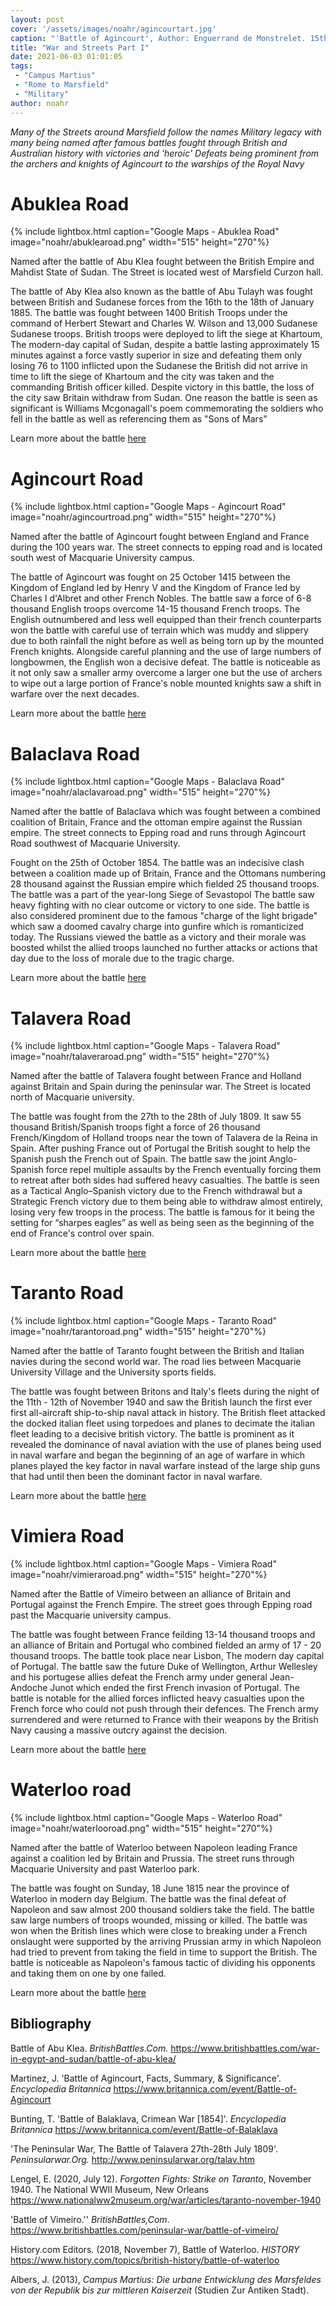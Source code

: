 ```yaml
---
layout: post
cover: '/assets/images/noahr/agincourtart.jpg'
caption: "'Battle of Agincourt', Author: Enguerrand de Monstrelet. 15th century. Public Domain."
title: "War and Streets Part I"
date: 2021-06-03 01:01:05
tags:
 - "Campus Martius"
 - "Rome to Marsfield"
 - "Military"
author: noahr
---
```

_Many of the Streets around Marsfield follow the names Military legacy with many being named after famous battles fought through British and Australian history with victories and 'heroic' Defeats being prominent from the archers and knights of Agincourt to the warships of the Royal Navy_

# Abuklea Road

{% include lightbox.html
caption="Google Maps - Abuklea Road"
image="noahr/abuklearoad.png"
width="515"
height="270"%}

Named after the battle of Abu Klea fought between the British Empire and Mahdist State of Sudan. The Street is located west of Marsfield Curzon hall.

The battle of Aby Klea also known as the battle of Abu Tulayh was fought between British and Sudanese forces from the 16th to the 18th of January 1885. The battle was fought between 1400 British Troops under the command of Herbert Stewart and Charles W. Wilson and 13,000 Sudanese Sudanese troops. British troops were deployed to lift the siege at Khartoum, The modern-day capital of Sudan, despite a battle lasting approximately 15 minutes against a force vastly superior in size and defeating them only losing 76 to 1100 inflicted upon the Sudanese the British did not arrive in time to lift the siege of Khartoum and the city was taken and the commanding British officer killed. Despite victory in this battle, the loss of the city saw Britain withdraw from Sudan. One reason the battle is seen as significant is Williams Mcgonagall's poem commemorating the soldiers who fell in the battle as well as referencing them as "Sons of Mars"

Learn more about the battle [here](https://www.britishbattles.com/war-in-egypt-and-sudan/battle-of-abu-klea/  )

# Agincourt Road

{% include lightbox.html
caption="Google Maps - Agincourt Road"
image="noahr/agincourtroad.png"
width="515"
height="270"%}

Named after the battle of Agincourt fought between England and France during the 100 years war. The street connects to epping road and is located south west of Macquarie University campus.

The battle of Agincourt was fought on 25 October 1415 between the Kingdom of England led by Henry V and the Kingdom of France led by Charles I d'Albret and other French Nobles. The battle saw a force of 6-8 thousand English troops overcome 14-15 thousand French troops. The English outnumbered and less well equipped than their french counterparts won the battle with careful use of terrain which was muddy and slippery due to both rainfall the night before as well as being torn up by the mounted French knights. Alongside careful planning and the use of large numbers of longbowmen, the English won a decisive defeat. The battle is noticeable as it not only saw a smaller army overcome a larger one but the use of archers to wipe out a large portion of France's noble mounted knights saw a shift in warfare over the next decades.

Learn more about the battle [here](https://www.britannica.com/event/Battle-of-Agincourt)

# Balaclava Road

{% include lightbox.html
caption="Google Maps - Balaclava Road"
image="noahr/alaclavaroad.png"
width="515"
height="270"%}

Named after the battle of Balaclava which was fought between a combined coalition of Britain, France and the ottoman empire against the Russian empire. The street connects to Epping road and runs through Agincourt Road southwest of Macquarie University.

Fought on the 25th of October 1854. The battle was an indecisive clash between a coalition made up of Britain, France and the Ottomans numbering 28 thousand against the Russian empire which fielded 25 thousand troops. The battle was a part of the year-long Siege of Sevastopol The battle saw heavy fighting with no clear outcome or victory to one side. The battle is also considered prominent due to the famous "charge of the light brigade" which saw a doomed cavalry charge into gunfire which is romanticized today. The Russians viewed the battle as a victory and their morale was boosted whilst the allied troops launched no further attacks or actions that day due to the loss of morale due to the tragic charge.

Learn more about the battle [here](https://www.britannica.com/event/Battle-of-Balaklava)

# Talavera Road

{% include lightbox.html
caption="Google Maps - Talavera Road"
image="noahr/talaveraroad.png"
width="515"
height="270"%}

Named after the battle of Talavera fought between France and Holland against Britain and Spain during the peninsular war. The Street is located north of Macquarie university.

The battle was fought from the 27th to the 28th of July 1809. It saw 55 thousand British/Spanish troops fight a force of 26 thousand French/Kingdom of Holland troops near the town of Talavera de la Reina in Spain. After pushing France out of Portugal the British sought to help the Spanish push the French out of Spain. The battle saw the joint Anglo-Spanish force repel multiple assaults by the French eventually forcing them to retreat after both sides had suffered heavy casualties. The battle is seen as a Tactical Anglo–Spanish victory due to the French withdrawal but a Strategic French victory due to them being able to withdraw almost entirely, losing very few troops in the process. The battle is famous for it being the setting for “sharpes eagles” as well as being seen as the beginning of the end of France's control over spain.

Learn more about the battle [here](http://www.peninsularwar.org/talav.htm)

# Taranto Road

{% include lightbox.html
caption="Google Maps - Taranto Road"
image="noahr/tarantoroad.png"
width="515"
height="270"%}

Named after the battle of Taranto fought between the British and Italian navies during the second world war. The road lies between Macquarie University Village and the University sports fields.

The battle was fought between Britons and Italy's fleets during the night of the 11th - 12th of November 1940 and saw the British launch the first ever first all-aircraft ship-to-ship naval attack in history. The British fleet attacked the docked italian fleet using torpedoes and planes to decimate the italian fleet leading to a decisive british victory. The battle is prominent as it revealed the dominance of naval aviation with the use of planes being used in naval warfare and began the beginning of an age of warfare in which planes played the key factor in naval warfare instead of the large ship guns that had until then been the dominant factor in naval warfare.

Learn more about the battle [here](https://www.nationalww2museum.org/war/articles/taranto-november-1940)

# Vimiera Road

{% include lightbox.html
caption="Google Maps - Vimiera Road"
image="noahr/vimieraroad.png"
width="515"
height="270"%}

Named after the Battle of Vimeiro between an alliance of Britain and Portugal against the French Empire. The street goes through Epping road past the Macquarie university campus.

The battle was fought between France feilding 13-14 thousand troops and an alliance of Britain and Portugal who combined fielded an army of 17 - 20 thousand troops. The battle took place near Lisbon, The modern day capital of Portugal. The battle saw the future  Duke of Wellington, Arthur Wellesley and his portugese allies defeat the French army under general Jean-Andoche Junot which ended the first French invasion of Portugal. The battle is notable for the allied forces inflicted heavy casualties upon the French force who could not push through their defences. The French army surrendered and were returned to France with their weapons by the British Navy causing a massive outcry against the decision.

Learn more about the battle [here](https://www.britishbattles.com/peninsular-war/battle-of-vimeiro/)

# Waterloo road

{% include lightbox.html
caption="Google Maps - Waterloo Road"
image="noahr/waterlooroad.png"
width="515"
height="270"%}

Named after the battle of Waterloo between Napoleon leading France against a coalition led by Britain and Prussia. The street runs through Macquarie University and past Waterloo park.

The battle was fought on Sunday, 18 June 1815 near the province of Waterloo in modern day Belgium. The battle was the final defeat of Napoleon and saw almost 200 thousand soldiers take the field. The battle saw large numbers of troops wounded, missing or killed. The battle was won when the British lines which were close to breaking under a French onslaught were supported by the arriving Prussian army in which Napoleon had tried to prevent from taking the field in time to support the British. The battle is noticeable as Napoleon's famous tactic of dividing his opponents and taking them on one by one failed.

Learn more about the battle [here](https://www.history.com/topics/british-history/battle-of-waterloo)

## Bibliography

Battle of Abu Klea. _BritishBattles.Com._ <https://www.britishbattles.com/war-in-egypt-and-sudan/battle-of-abu-klea/>

 Martinez, J. 'Battle of Agincourt, Facts, Summary, & Significance'. _Encyclopedia Britannica_ <https://www.britannica.com/event/Battle-of-Agincourt>

Bunting, T. 'Battle of Balaklava, Crimean War [1854]'. _Encyclopedia Britannica_ <https://www.britannica.com/event/Battle-of-Balaklava>

'The Peninsular War, The Battle of Talavera 27th-28th July 1809'. _Peninsularwar.Org._ <http://www.peninsularwar.org/talav.htm>

Lengel, E. (2020, July 12). _Forgotten Fights: Strike on Taranto_, November 1940. The National WWII Museum, New Orleans <https://www.nationalww2museum.org/war/articles/taranto-november-1940>

'Battle of Vimeiro.'' _BritishBattles,Com_. <https://www.britishbattles.com/peninsular-war/battle-of-vimeiro/>

History.com Editors. (2018, November 7), Battle of Waterloo. _HISTORY_ <https://www.history.com/topics/british-history/battle-of-waterloo>

Albers, J. (2013), _Campus Martius: Die urbane Entwicklung des Marsfeldes von der Republik bis zur mittleren Kaiserzeit_ (Studien Zur Antiken Stadt).
